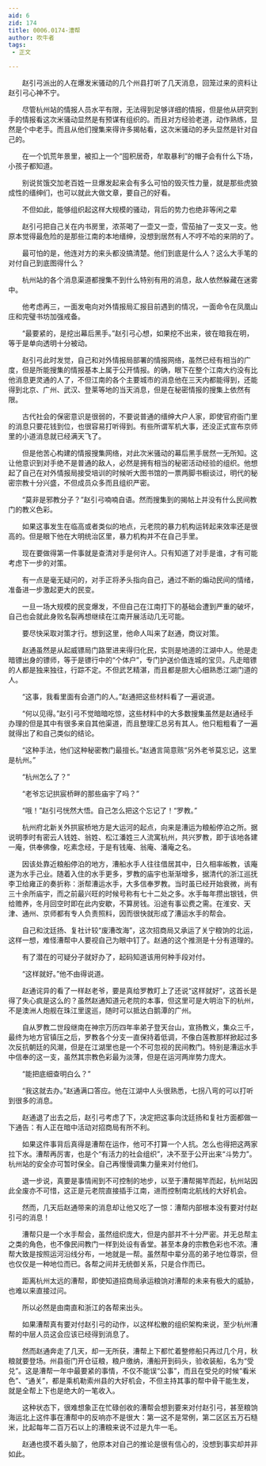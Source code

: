 ```yaml
---
aid: 6
zid: 174
title: 0006.0174-漕帮
author: 吹牛者
tags: 
 - 正文

---
```




　　赵引弓派出的人在爆发米骚动的几个州县打听了几天消息，回笼过来的资料让赵引弓心神不宁。

　　尽管杭州站的情报人员水平有限，无法得到足够详细的情报，但是他从研究到手的情报看这次米骚动显然是有预谋有组织的。而且对方经验老道，动作熟练，显然是个中老手。而且从他们搜集来得许多揭帖看，这次米骚动的矛头显然是针对自己的。

　　在一个饥荒年景里，被扣上一个“囤积居奇，牟取暴利”的帽子会有什么下场，小孩子都知道。

　　别说贫饿交加老百姓一旦爆发起来会有多么可怕的毁灭性力量，就是那些虎狼成性的缙绅们，也可以就此大做文章，要自己的好看。

　　不但如此，能够组织起这样大规模的骚动，背后的势力也绝非等闲之辈

　　赵引弓把自己关在内书房里，浓茶喝了一壶又一壶，雪茄抽了一支又一支。他原本觉得最危险的是那些江南的本地缙绅，没想到居然有人不哼不哈的来阴的了。

　　最可怕的是，他连对方的来头都没搞清楚。他们到底是什么人？这么大手笔的对付自己到底图得什么？

　　杭州站的各个消息渠道都搜集不到什么特别有用的消息，敌人依然躲藏在迷雾中。

　　他考虑再三，一面发电向对外情报局汇报目前遇到的情况，一面命令在凤凰山庄和完璧书坊加强戒备。

　　“最要紧的，是挖出幕后黑手。”赵引弓心想，如果挖不出来，彼在暗我在明，等于是单向透明十分被动。

　　赵引弓此时发觉，自己和对外情报局部署的情报网络，虽然已经有相当的广度，但是所能搜集的情报基本上属于公开情报。的确，眼下在整个江南大约没有比他消息更灵通的人了，不但江南的各个主要城市的消息他在三天内都能得到，还能得到北京、广州、武汉、登莱等地的当天消息，但是在秘密情报的搜集上依然有限。

　　古代社会的保密意识是很弱的，不要说普通的缙绅大户人家，即使官府衙门里的消息只要花钱到位，也很容易打听得到。有些所谓军机大事，还没正式宣布京师里的小道消息就已经满天飞了。

　　但是他苦心构建的情报搜集网络，对此次米骚动的幕后黑手居然一无所知。这让他意识到对手绝不是普通的敌人，必然是拥有相当的秘密活动经验的组织。他想起了自己在对外情报局接受培训的时候听大图书馆的一票两脚书橱谈过，明代的秘密宗教十分兴盛，不但成员众多而且组织严密。

　　“莫非是邪教分子？”赵引弓喃喃自语。然而搜集到的揭帖上并没有什么民间教门的教义色彩。

　　如果这事发生在临高或者类似的地点，元老院的暴力机构运转起来效率还是很高的。但是眼下他在大明统治区里，暴力机构并不在自己手里。

　　现在要做得第一件事就是查清对手是何许人。只有知道了对手是谁，才有可能考虑下一步的对策。

　　有一点是毫无疑问的，对手正将矛头指向自己，通过不断的煽动民间的情绪，准备进一步激起更大的民变。

　　一旦一场大规模的民变爆发，不但自己在江南打下的基础会遭到严重的破坏，自己也会就此身败名裂再想继续在江南开展活动几无可能。

　　要尽快采取对策才行。想到这里，他命人叫来了赵通，商议对策。

　　赵通虽然是从起威镖局门路里进来得归化民，实则是地道的江湖中人。他是走暗镖出身的镖师，等于是镖行中的“个体户”，专门护送价值连城的宝贝。凡走暗镖的人都是独来独往，行踪不定。不但武艺精湛，而且都是胆大心细熟悉江湖门道的人。

　　“这事，我看里面有会道门的人。”赵通把这些材料看了一遍说道。

　　“何以见得。”赵引弓不觉暗暗吃惊，这些材料中的大多数搜集虽然是赵通经手办理的但是其中有很多来自其他渠道，而且整理汇总另有其人。他只粗粗看了一遍就得出了和自己类似的结论。

　　“这种手法，他们这种秘密教门最擅长。”赵通言简意赅“另外老爷莫忘记，这里是杭州。”

　　“杭州怎么了？”

　　“老爷忘记拱宸桥畔的那些庙宇了吗？”

　　“哦！”赵引弓恍然大悟。自己怎么把这个忘记了！“罗教。”

　　杭州府北新关外拱宸桥地方是大运河的起点，向来是漕运为粮船停泊之所。据说明季时有密云人钱姓、翁姓、松江潘姓三人流寓杭州，共兴罗教，即于该地各建一庵，供奉佛像，吃素念经，于是有钱庵、翁庵、潘庵之名。

　　因该处靠近粮船停泊的地方，漕船水手人往往借居其中，日久相率皈教，该庵遂为水手己业。随着入住的水手更多，罗教的庙宇也渐渐增多，据清代的浙江巡抚李卫给雍正的奏折称：浙帮漕运水手，大多信奉罗教。当时虽已经开始衰微，尚有三十余所庙宇，而之前最兴旺的时候号称有七十二处之多。水手每年攒出银钱，供给赡养，冬月回空时即在此内安歇，不算房钱。沿途有事讼费之需。在淮安、天津、通州、京师都有专人负责照料，因而很快就形成了漕运水手的帮会。

　　自己和沈廷扬、复社计较“废漕改海”，这次招商局又承运了关宁粮饷的北运，这样一想，难怪漕帮中人要视自己为眼中钉了。赵通的这个推测是十分有道理的。

　　有了潜在的可疑分子就好办了，起码知道该用何种手段对付。

　　“这样就好。”他不由得说道。

　　赵通诧异的看了一样赵老爷，要是真给罗教盯上了还说“这样就好”，这首长是得了失心疯是这么的？虽然赵通知道元老院的本事，但这里可是大明治下的杭州，不是澳洲人炮舰在珠江里逡巡，随时可以抵达白鹅潭的广州。

　　自从罗教二世段继南在神宗万历四年率弟子登天台山，宣扬教义，集众三千，最终为地方官镇压之后，罗教各个分支一直保持着低调，不像白莲教那样掀起过多次反抗朝廷的风潮，但是在江湖里也是一个不可忽视的民间教门。特别是漕运水手中信奉的这一支，虽然其宗教色彩最为淡薄，但是在运河两岸势力庞大。

　　“能把底细查明白么？”

　　“我这就去办。”赵通满口答应。他在江湖中人头很熟悉，七拐八弯的可以打听到很多的消息。

　　赵通退了出去之后，赵引弓考虑了下，决定把这事向沈廷扬和复社方面都做一下通告：有人正在暗中活动对招商局有所不利。

　　如果这件事背后真得是漕帮在运作，他可不打算一个人抗。怎么也得把这两家拉下水。漕帮再厉害，也是个“有活力的社会组织”，决不至于公开出来“斗势力”。杭州站的安全亦可暂时保全。自己再慢慢调集力量来对付他们。

　　退一步说，真要是事情闹到不可控制的地步，以至于漕帮揭竿而起，杭州站因此全废亦不可惜，这正是元老院直接插手江南，进而控制南北航线的大好机会。

　　然而，几天后赵通带来的消息却让他又吃了一惊：漕帮内部根本没有要对付赵引弓的消息！

　　漕帮只是一个水手帮会，虽然组织庞大，但是内部并不十分严密。并无总帮主之类的角色，也不像民间教门一样到处设有香堂。甚至本身的宗教色彩也不浓。漕帮大致是按照运河沿线分布，一地就是一帮。虽然帮中辈分高的弟子地位尊崇，但也仅仅是一种地位而已。各帮之间并无统御关系，只是合作而已。

　　距离杭州太远的漕帮，即使知道招商局承运粮饷对漕帮的未来有极大的威胁，也难以来直接过问。

　　所以必然是由南直和浙江的各帮来出头。

　　如果漕帮真有要对付赵引弓的动作，以这样松散的组织架构来说，至少杭州漕帮的中层人员这会应该已经得到消息了。

　　然而赵通奔走了几天，却一无所获，漕帮上下都忙着整修船只再过几个月，秋粮就要登场。州县衙门开仓征粮，粮户缴纳，漕船开到码头，验收装船，名为“受兑”。这是漕帮一年中最要紧的事情，不仅不能误“公事”，而且在受兑的时候“看米色”、“通关”，都是乘机勒索州县的大好机会，不但主持其事的帮中骨干能生发，就是全帮上下也是绝大的一笔收入。

　　这种状态下，很难想象正在忙碌创收的漕帮会想到要来对付赵引弓，甚至粮饷海运北上这件事在漕帮中的反响亦不是很大：第一这不是常例，第二区区五万石糙米，比起每年二百万石以上的漕粮来说不过是九牛一毛。

　　赵通也摸不着头脑了，他原本对自己的推论是很有信心的，没想到事实却并非如此。


